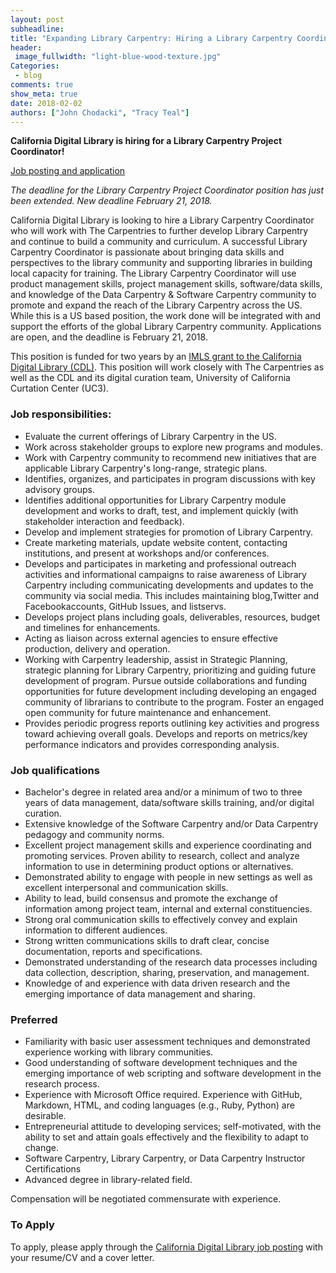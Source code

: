 ```yaml
---
layout: post
subheadline:
title: "Expanding Library Carpentry: Hiring a Library Carpentry Coordinator"
header:
 image_fullwidth: "light-blue-wood-texture.jpg"
Categories:
 - blog
comments: true
show_meta: true
date: 2018-02-02
authors: ["John Chodacki", "Tracy Teal"]
---
```


**California Digital Library is hiring for a Library Carpentry Project Coordinator!**

[Job posting and application](https://jobs.ucop.edu/applicants/jsp/shared/frameset/Frameset.jsp?time=1517594693984)

*The deadline for the Library Carpentry Project Coordinator position has just been extended. New deadline February 21, 2018.*

California Digital Library is looking to hire a Library Carpentry Coordinator who will work with The Carpentries to further develop Library Carpentry and continue to build a community and curriculum. A successful Library Carpentry Coordinator is passionate about bringing data skills and perspectives to the library community and supporting libraries in building local capacity for training. The Library Carpentry Coordinator will use product management skills, project management skills, software/data skills, and knowledge of the Data Carpentry & Software Carpentry community to promote and expand the reach of the Library Carpentry across the US. While this is a US based position, the work done will be integrated with and support the efforts of the global Library Carpentry community.
Applications are open, and the deadline is February 21, 2018.

This position is funded for two years by an [IMLS grant to the California Digital Library (CDL)](http://uc3.cdlib.org/2017/11/06/skills-training-for-librarians-expanding-library-carpentry/). This position will work closely with The Carpentries as well as the CDL and its digital curation team, University of California Curtation Center (UC3).

### Job responsibilities:

- Evaluate the current offerings of Library Carpentry in the US.
- Work across stakeholder groups to explore new programs and modules.
- Work with Carpentry community to recommend new initiatives that are applicable Library Carpentry's long-range, strategic plans.
- Identifies, organizes, and participates in program discussions with key advisory groups.
- Identifies additional opportunities for Library Carpentry module development and works to draft, test, and implement quickly (with stakeholder interaction and
feedback).
- Develop and implement strategies for promotion of Library Carpentry.
- Create marketing materials, update website content, contacting institutions, and present at workshops and/or conferences.
- Develops and participates in marketing and professional outreach activities and informational campaigns to raise awareness of Library Carpentry including communicating developments and updates to the community via social media. This includes maintaining blog,Twitter and Facebookaccounts, GitHub Issues, and listservs.
- Develops project plans including goals, deliverables, resources, budget and timelines for enhancements.
- Acting as liaison across external agencies to ensure effective production, delivery and operation.
- Working with Carpentry leadership, assist in Strategic Planning, strategic planning for Library Carpentry, prioritizing and guiding future development of program. Pursue outside collaborations and funding opportunities for future development including developing an engaged community of librarians to contribute to the program. Foster an engaged open community for future maintenance and enhancement.
- Provides periodic progress reports outlining key activities and progress toward achieving overall goals. Develops and reports on metrics/key performance indicators and provides corresponding analysis.

### Job qualifications

- Bachelor's degree in related area and/or a minimum of two to three years of data management, data/software skills training, and/or digital curation.
- Extensive knowledge of the Software Carpentry and/or Data Carpentry pedagogy and community norms.
- Excellent project management skills and experience coordinating and promoting services. Proven ability to research, collect and analyze information to use in determining product options or alternatives.
- Demonstrated ability to engage with people in new settings as well as excellent interpersonal and communication skills.
- Ability to lead, build consensus and promote the exchange of information among project team, internal and external constituencies.
- Strong oral communication skills to effectively convey and explain information to different audiences.
- Strong written communications skills to draft clear, concise documentation, reports and specifications.
- Demonstrated understanding of the research data processes including data collection, description, sharing, preservation, and management.
- Knowledge of and experience with data driven research and the emerging importance of data management and sharing.

### Preferred

- Familiarity with basic user assessment techniques and demonstrated experience working with library communities.
- Good understanding of software development techniques and the emerging importance of web scripting and software development in the research process.
- Experience with Microsoft Office required. Experience with GitHub, Markdown, HTML, and coding languages (e.g., Ruby, Python) are desirable.
- Entrepreneurial attitude to developing services; self-motivated, with the ability to set and attain goals effectively and the flexibility to adapt to change.
- Software Carpentry, Library Carpentry, or Data Carpentry Instructor Certifications
- Advanced degree in library-related field.

Compensation will be negotiated commensurate with experience.

### To Apply

To apply, please apply through the [California Digital Library job posting](https://jobs.ucop.edu/applicants/Central?quickFind=60770) with your resume/CV and a cover letter.

